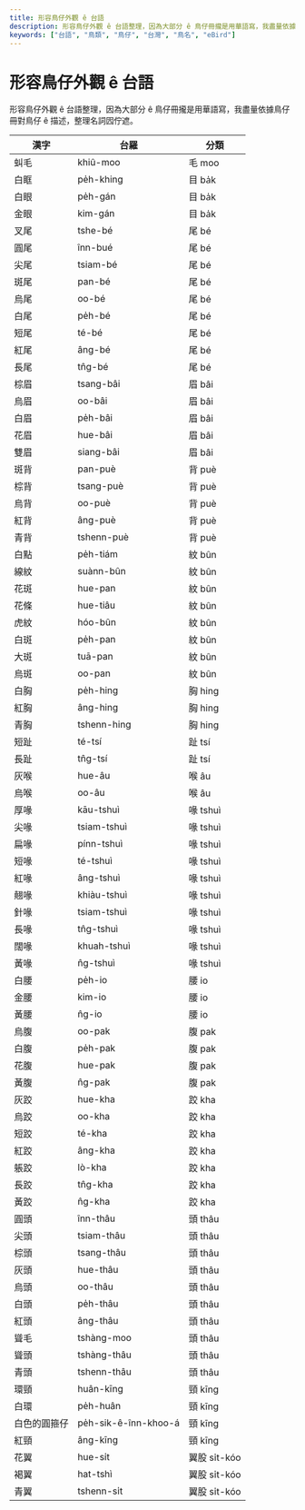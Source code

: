 ```yaml
---
title: 形容鳥仔外觀 ê 台語
description: 形容鳥仔外觀 ê 台語整理，因為大部分 ê 鳥仔冊攏是用華語寫，我盡量依據鳥仔冊對鳥仔 ê 描述，整理名詞囥佇遮。
keywords: ["台語", "鳥類", "鳥仔", "台灣", "鳥名", "eBird"]
---
```


# 形容鳥仔外觀 ê 台語

形容鳥仔外觀 ê 台語整理，因為大部分 ê 鳥仔冊攏是用華語寫，我盡量依據鳥仔冊對鳥仔 ê 描述，整理名詞囥佇遮。

| 漢字         	| 台羅                 	| 分類         	|
|--------------	|----------------------	|--------------	|
| 虯毛         	| khiû-moo             	| 毛 moo       	|
| 白眶         	| pe̍h-khing            	| 目 ba̍k       	|
| 白眼         	| pe̍h-gán              	| 目 ba̍k       	|
| 金眼         	| kim-gán              	| 目 ba̍k       	|
| 叉尾         	| tshe-bé              	| 尾 bé        	|
| 圓尾         	| înn-bué              	| 尾 bé        	|
| 尖尾         	| tsiam-bé             	| 尾 bé        	|
| 斑尾         	| pan-bé               	| 尾 bé        	|
| 烏尾         	| oo-bé                	| 尾 bé        	|
| 白尾         	| pe̍h-bé               	| 尾 bé        	|
| 短尾         	| té-bé                	| 尾 bé        	|
| 紅尾         	| âng-bé               	| 尾 bé        	|
| 長尾         	| tn̂g-bé               	| 尾 bé        	|
| 棕眉         	| tsang-bâi            	| 眉 bâi       	|
| 烏眉         	| oo-bâi               	| 眉 bâi       	|
| 白眉         	| pe̍h-bâi              	| 眉 bâi       	|
| 花眉         	| hue-bâi              	| 眉 bâi       	|
| 雙眉         	| siang-bâi            	| 眉 bâi       	|
| 斑背         	| pan-puè              	| 背 puè       	|
| 棕背         	| tsang-puè            	| 背 puè       	|
| 烏背         	| oo-puè               	| 背 puè       	|
| 紅背         	| âng-puè              	| 背 puè       	|
| 青背         	| tshenn-puè           	| 背 puè       	|
| 白點         	| pe̍h-tiám             	| 紋 bûn       	|
| 線紋         	| suànn-bûn            	| 紋 bûn       	|
| 花斑         	| hue-pan              	| 紋 bûn       	|
| 花條         	| hue-tiâu             	| 紋 bûn       	|
| 虎紋         	| hóo-bûn              	| 紋 bûn       	|
| 白斑         	| pe̍h-pan              	| 紋 bûn       	|
| 大斑         	| tuā-pan              	| 紋 bûn       	|
| 烏斑         	| oo-pan               	| 紋 bûn       	|
| 白胸         	| pe̍h-hing             	| 胸 hing      	|
| 紅胸         	| âng-hing             	| 胸 hing      	|
| 青胸         	| tshenn-hing          	| 胸 hing      	|
| 短趾         	| té-tsí               	| 趾 tsí       	|
| 長趾         	| tn̂g-tsí              	| 趾 tsí       	|
| 灰喉         	| hue-âu               	| 喉 âu        	|
| 烏喉         	| oo-âu                	| 喉 âu        	|
| 厚喙         	| kāu-tshuì            	| 喙 tshuì     	|
| 尖喙         	| tsiam-tshuì          	| 喙 tshuì     	|
| 扁喙         	| pínn-tshuì           	| 喙 tshuì     	|
| 短喙         	| té-tshuì             	| 喙 tshuì     	|
| 紅喙         	| âng-tshuì            	| 喙 tshuì     	|
| 翹喙         	| khiàu-tshuì          	| 喙 tshuì     	|
| 針喙         	| tsiam-tshuì          	| 喙 tshuì     	|
| 長喙         	| tn̂g-tshuì            	| 喙 tshuì     	|
| 闊喙         	| khuah-tshuì          	| 喙 tshuì     	|
| 黃喙         	| n̂g-tshuì             	| 喙 tshuì     	|
| 白腰         	| pe̍h-io               	| 腰 io        	|
| 金腰         	| kim-io               	| 腰 io        	|
| 黃腰         	| n̂g-io                	| 腰 io        	|
| 烏腹         	| oo-pak               	| 腹 pak       	|
| 白腹         	| pe̍h-pak              	| 腹 pak       	|
| 花腹         	| hue-pak              	| 腹 pak       	|
| 黃腹         	| n̂g-pak               	| 腹 pak       	|
| 灰跤         	| hue-kha              	| 跤 kha       	|
| 烏跤         	| oo-kha               	| 跤 kha       	|
| 短跤         	| té-kha               	| 跤 kha       	|
| 紅跤         	| âng-kha              	| 跤 kha       	|
| 躼跤         	| lò-kha               	| 跤 kha       	|
| 長跤         	| tn̂g-kha              	| 跤 kha       	|
| 黃跤         	| n̂g-kha               	| 跤 kha       	|
| 圓頭         	| înn-thâu             	| 頭 thâu      	|
| 尖頭         	| tsiam-thâu           	| 頭 thâu      	|
| 棕頭         	| tsang-thâu           	| 頭 thâu      	|
| 灰頭         	| hue-thâu             	| 頭 thâu      	|
| 烏頭         	| oo-thâu              	| 頭 thâu      	|
| 白頭         	| pe̍h-thâu             	| 頭 thâu      	|
| 紅頭         	| âng-thâu             	| 頭 thâu      	|
| 聳毛         	| tshàng-moo           	| 頭 thâu      	|
| 聳頭         	| tshàng-thâu          	| 頭 thâu      	|
| 青頭         	| tshenn-thâu          	| 頭 thâu      	|
| 環頸         	| huân-kīng            	| 頸 kīng      	|
| 白環         	| pe̍h-huân             	| 頸 kīng      	|
| 白色的圓箍仔 	| pe̍h-sik-ê-înn-khoo-á 	| 頸 kīng      	|
| 紅頸         	| âng-kīng             	| 頸 kīng      	|
| 花翼         	| hue-si̍t              	| 翼股 si̍t-kóo 	|
| 褐翼         	| hat-tshì             	| 翼股 si̍t-kóo 	|
| 青翼         	| tshenn-si̍t           	| 翼股 si̍t-kóo 	|
